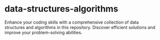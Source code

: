 # data-structures-algorithms
Enhance your coding skills with a comprehensive collection of data structures and algorithms in this repository. Discover efficient solutions and improve your problem-solving abilities.
